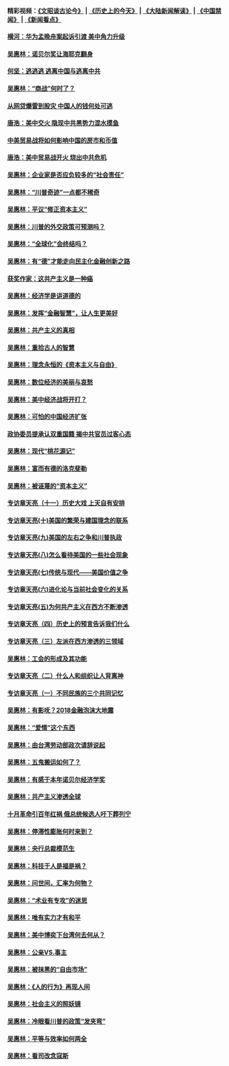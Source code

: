 #### 精彩视频：[《文昭谈古论今》](http://45.32.25.56/wenzhao) | [《历史上的今天》](http://45.32.25.56/today-in-history) | [《大陆新闻解读》](http://45.32.25.56/ntdtv-comedy) | [《中国禁闻》](http://45.32.25.56/ntdtv-news) | [《新闻看点》](http://45.32.25.56/news-insight) 

 #### [横河：华为孟晚舟案起诉引渡 美中角力升级](../pages/nsc423/n11027230.md?t=02070031) 

#### [吴惠林：诺贝尔奖让海耶克翻身](../pages/nsc423/n10890049.md?t=02070031) 

#### [何坚：逃逃逃 逃离中国与逃离中共](../pages/nsc423/n10592891.md?t=02070031) 

#### [吴惠林：“商战”何时了？](../pages/nsc423/n10573558.md?t=02070031) 

#### [从网贷爆雷到股灾 中国人的钱何处可逃](../pages/nsc423/n10572800.md?t=02070031) 

#### [唐浩：美中交火 隐现中共黑势力混水摸鱼](../pages/nsc423/n10544040.md?t=02070031) 

#### [中美贸易战将如何影响中国的房市和币值](../pages/nsc423/n10543697.md?t=02070031) 

#### [唐浩：美中贸易战开火 烧出中共危机](../pages/nsc423/n10540126.md?t=02070031) 

#### [吴惠林：企业家是否应负较多的“社会责任”](../pages/nsc423/n10535022.md?t=02070031) 

#### [吴惠林：“川普奇迹”一点都不稀奇](../pages/nsc423/n10512808.md?t=02070031) 

#### [吴惠林：平议“修正资本主义”](../pages/nsc423/n10495724.md?t=02070031) 

#### [吴惠林：川普的外交政策可预测吗？](../pages/nsc423/n10462387.md?t=02070031) 

#### [吴惠林：“全球化”会终结吗？](../pages/nsc423/n10452838.md?t=02070031) 

#### [吴惠林：有“德”才能走向民主化金融创新之路](../pages/nsc423/n10432292.md?t=02070031) 

#### [获奖作家：这共产主义是一种癌](../pages/nsc423/n10431541.md?t=02070031) 

#### [吴惠林：经济学是讲道德的](../pages/nsc423/n10398014.md?t=02070031) 

#### [吴惠林：发挥“金融智慧”，让人生更美好](../pages/nsc423/n10375019.md?t=02070031) 

#### [吴惠林：共产主义的真相](../pages/nsc423/n10351394.md?t=02070031) 

#### [吴惠林：重拾古人的智慧](../pages/nsc423/n10337691.md?t=02070031) 

#### [吴惠林：理念永恒的《资本主义与自由》](../pages/nsc423/n10316274.md?t=02070031) 

#### [吴惠林：数位经济的美丽与哀愁](../pages/nsc423/n10292946.md?t=02070031) 

#### [吴惠林：美中经济战将开打？](../pages/nsc423/n10258825.md?t=02070031) 

#### [吴惠林：可怕的中国经济扩张](../pages/nsc423/n10219147.md?t=02070031) 

#### [政协委员提承认双重国籍 揭中共官员过客心态](../pages/nsc423/n10208809.md?t=02070031) 

#### [吴惠林：现代“桃花源记”](../pages/nsc423/n10185234.md?t=02070031) 

#### [吴惠林：富而有德的洛克斐勒](../pages/nsc423/n10142264.md?t=02070031) 

#### [吴惠林：被诬蔑的“资本主义”](../pages/nsc423/n10124816.md?t=02070031) 

#### [专访章天亮（十一）历史大戏 上天自有安排](../pages/nsc423/n10094905.md?t=02070031) 

#### [专访章天亮(十)美国的繁荣与建国理念的联系](../pages/nsc423/n10094899.md?t=02070031) 

#### [专访章天亮(九)美国的左右之争和川普执政](../pages/nsc423/n10094889.md?t=02070031) 

#### [专访章天亮(八)怎么看待美国的一些社会现象](../pages/nsc423/n10094857.md?t=02070031) 

#### [专访章天亮(七)传统与现代——美国价值之争](../pages/nsc423/n10093140.md?t=02070031) 

#### [专访章天亮(六)进化论与当前社会变化的关系](../pages/nsc423/n10092036.md?t=02070031) 

#### [专访章天亮(五)为何共产主义在西方不断渗透](../pages/nsc423/n10083620.md?t=02070031) 

#### [专访章天亮（四）历史上的预言告诉我们什么](../pages/nsc423/n10083606.md?t=02070031) 

#### [专访章天亮（三）左派在西方渗透的三领域](../pages/nsc423/n10081115.md?t=02070031) 

#### [吴惠林：工会的形成及其功能](../pages/nsc423/n10080633.md?t=02070031) 

#### [专访章天亮（二）什么人和组织让人背离神](../pages/nsc423/n10076637.md?t=02070031) 

#### [专访章天亮（一）不同民族的三个共同记忆](../pages/nsc423/n10074188.md?t=02070031) 

#### [吴惠林：有影呒？2018金融泡沫大地震](../pages/nsc423/n10040534.md?t=02070031) 

#### [吴惠林：“爱情”这个东西](../pages/nsc423/n10019423.md?t=02070031) 

#### [吴惠林：由台湾劳动部政次请辞说起](../pages/nsc423/n9979679.md?t=02070031) 

#### [吴惠林：五鬼搬运如何了？](../pages/nsc423/n9925338.md?t=02070031) 

#### [吴惠林：有感于本年诺贝尔经济学奖](../pages/nsc423/n9871883.md?t=02070031) 

#### [吴惠林：共产主义渗透全球](../pages/nsc423/n9812748.md?t=02070031) 

#### [十月革命引百年红祸 俄总统候选人吁下葬列宁](../pages/nsc423/n9810182.md?t=02070031) 

#### [吴惠林：停滞性膨胀何时来到？](../pages/nsc423/n9764136.md?t=02070031) 

#### [吴惠林：央行总裁模范生](../pages/nsc423/n9728134.md?t=02070031) 

#### [吴惠林：科技于人是福是祸？](../pages/nsc423/n9672982.md?t=02070031) 

#### [吴惠林：问世间，汇率为何物？](../pages/nsc423/n9621788.md?t=02070031) 

#### [吴惠林：“术业有专攻”的迷思](../pages/nsc423/n9580363.md?t=02070031) 

#### [吴惠林：唯有实力才有和平](../pages/nsc423/n9529599.md?t=02070031) 

#### [吴惠林：美中博奕下台湾何去何从？](../pages/nsc423/n9483598.md?t=02070031) 

#### [吴惠林：公亲VS.事主](../pages/nsc423/n9425637.md?t=02070031) 

#### [吴惠林：被抹黑的“自由市场”](../pages/nsc423/n9351545.md?t=02070031) 

#### [吴惠林：《人的行为》再现人间](../pages/nsc423/n9296339.md?t=02070031) 

#### [吴惠林：社会主义的照妖镜](../pages/nsc423/n9243460.md?t=02070031) 

#### [吴惠林：冷眼看川普的政策“发夹弯”](../pages/nsc423/n9120684.md?t=02070031) 

#### [吴惠林：平等与效率如何两全](../pages/nsc423/n9075430.md?t=02070031) 

#### [吴惠林：看司改念寇斯](../pages/nsc423/n9024915.md?t=02070031) 

